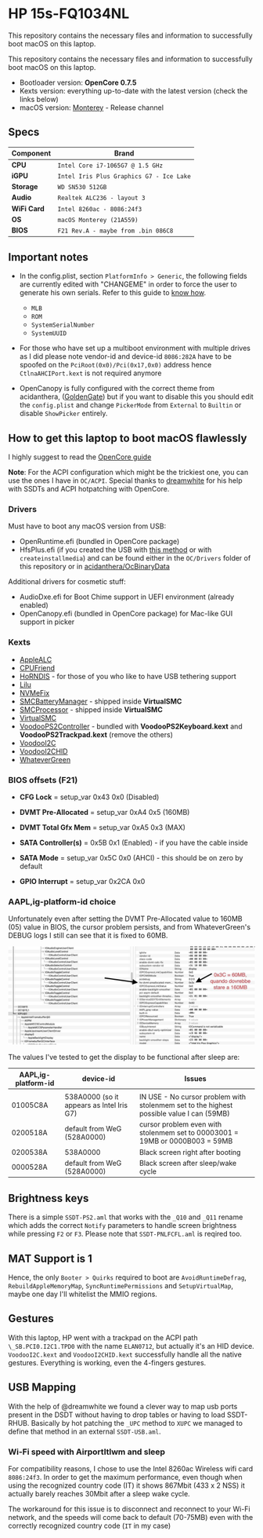 # HP 15s-FQ1034NL
This repository contains the necessary files and information to successfully boot macOS on this laptop. 

This repository contains the necessary files and information to successfully boot macOS on this laptop. 
- Bootloader version: **OpenCore 0.7.5**
- Kexts version: everything up-to-date with the latest version (check the links below)
- macOS version: [Monterey](https://www.apple.com/macos/monterey) - Release channel

## Specs

| Component      | Brand                                     |
|----------------|-------------------------------------------|
| **CPU**        | `Intel Core i7-1065G7 @ 1.5 GHz`          |
| **iGPU**       | `Intel Iris Plus Graphics G7 - Ice Lake`  |
| **Storage**    | `WD SN530 512GB`                          |
| **Audio**      | `Realtek ALC236 - layout 3`               |
| **WiFi Card**  | `Intel 8260ac - 8086:24f3`                |
| **OS**         | `macOS Monterey (21A559)`                 |
| **BIOS**       | `F21 Rev.A - maybe from .bin 086C8`       |


## Important notes

- In the config.plist, section `PlatformInfo > Generic`, the following fields are currently edited with "CHANGEME" in order to force the user to generate his own serials. Refer to this guide to [know how](https://dortania.github.io/OpenCore-Install-Guide/config.plist/coffee-lake.html#platforminfo). 
  - `MLB`
  - `ROM`
  - `SystemSerialNumber` 
  - `SystemUUID`

- For those who have set up a multiboot environment with multiple drives as I did please note vendor-id and device-id `8086:282A` have to be spoofed on the `PciRoot(0x0)/Pci(0x17,0x0)` address hence `CtlnaAHCIPort.kext` is not required anymore

- OpenCanopy is fully configured with the correct theme from acidanthera, ([GoldenGate](https://dortania.github.io/OpenCanopy-Gallery/ocbinary.html#set-1-goldengate)) but if you want to disable this you should edit the `config.plist` and change `PickerMode` from `External` to `Builtin` or disable `ShowPicker` entirely.


## How to get this laptop to boot macOS flawlessly

I highly suggest to read the [OpenCore guide](https://dortania.github.io/OpenCore-Install-Guide/)

**Note**: For the ACPI configuration which might be the trickiest one, you can use the ones I have in `OC/ACPI`. Special thanks to [dreamwhite](https://github.com/dreamwhite) for his help with SSDTs and ACPI hotpatching with OpenCore.



### Drivers

Must have to boot any macOS version from USB:

* OpenRuntime.efi (bundled in OpenCore package)
* HfsPlus.efi (if you created the USB with [this method](https://dortania.github.io/OpenCore-Install-Guide/installer-guide/mac-install-recovery.html#legacy-macos-online-method) or with `createinstallmedia`) and can be found either in the `OC/Drivers` folder of this repository or in [acidanthera/OcBinaryData](https://github.com/acidanthera/OcBinaryData/blob/master/Drivers/HfsPlus.efi)

Additional drivers for cosmetic stuff:

* AudioDxe.efi for Boot Chime support in UEFI environment (already enabled)
* OpenCanopy.efi (bundled in OpenCore package) for Mac-like GUI support in picker

### Kexts

* [AppleALC](https://github.com/acidanthera/AppleALC/releases/latest)
* [CPUFriend](https://github.com/acidanthera/CPUFriend/releases/latest)
* [HoRNDIS](https://github.com/jwise/HoRNDIS/releases/latest) - for those of you who like to have USB tethering support
* [Lilu](https://github.com/acidanthera/Lilu/releases/latest)
* [NVMeFix](https://github.com/acidanthera/NVMeFix/releases/latest)
* [SMCBatteryManager](https://github.com/acidanthera/VirtualSMC/releases/latest) - shipped inside **VirtualSMC**
* [SMCProcessor](https://github.com/acidanthera/VirtualSMC/releases/latest) - shipped inside **VirtualSMC**
* [VirtualSMC](https://github.com/acidanthera/VirtualSMC/releases/latest) 
* [VoodooPS2Controller](https://github.com/acidanthera/VoodooPS2/releases/latest) - bundled with **VoodooPS2Keyboard.kext** and **VoodooPS2Trackpad.kext** (remove the others)
* [VoodooI2C](https://github.com/VoodooI2C/VoodooI2C/releases/latest) 
* [VoodooI2CHID](https://github.com/VoodooI2C/VoodooI2C/releases/latest) 
* [WhateverGreen](https://github.com/acidanthera/WhateverGreen/releases/latest)

 ### BIOS offsets (F21)
 
- **CFG Lock** = setup_var 0x43 0x0 (Disabled)
 
- **DVMT Pre-Allocated** = setup_var 0xA4 0x5 (160MB)
 
- **DVMT Total Gfx Mem** = setup_var 0xA5 0x3 (MAX)
 
- **SATA Controller(s)** = 0x5B 0x1 (Enabled) - if you have the cable inside
 
- **SATA Mode** = setup_var 0x5C 0x0 (AHCI) - this should be on zero by default

- **GPIO Interrupt** = setup_var 0x2CA 0x0

 ### AAPL,ig-platform-id choice

Unfortunately even after setting the DVMT Pre-Allocated value to 160MB (05) value in BIOS, the cursor problem persists, and from WhateverGreen's DEBUG logs I still can see that it is fixed to 60MB.

![pre-allocated-fixed-value](Misc/images/pre-allocated-fixed-value.jpg)

 The values I've tested to get the display to be functional after sleep are:

| AAPL,ig-platform-id | device-id                                 | Issues                                                                                   |
| ------------------- | ----------------------------------------- | ---------------------------------------------------------------------------------------- |
|                     |                                           |                                                                                          |
| 01005C8A            | 538A0000 (so it appears as Intel Iris G7) | IN USE - No cursor problem with stolenmem set to the highest possible value I can (59MB) |
| 0200518A            | default from WeG (528A0000)               | cursor problem even with stolenmem set to 00003001 = 19MB or 0000B003 = 59MB             |
| 0200538A            | 538A0000                                  | Black screen right after booting                                                         |
| 0000528A            | default from WeG (528A0000)               | Black screen after sleep/wake cycle                                                      |


## Brightness keys 

There is a simple `SSDT-PS2.aml` that works with the `_Q10` and `_Q11` rename which adds the correct `Notify` parameters to handle screen brightness while pressing `F2` or `F3`. Please note that `SSDT-PNLFCFL.aml` is reqired too.

## MAT Support is 1

Hence, the only `Booter > Quirks` required to boot are `AvoidRuntimeDefrag`, `RebuildAppleMemoryMap`, `SyncRuntimePermissions` and `SetupVirtualMap`, maybe one day I'll whitelist the MMIO regions.

## Gestures

With this laptop, HP went with a trackpad on the ACPI path `\_SB.PCI0.I2C1.TPD0` with the name `ELAN0712`, but actually it's an HID device. `VoodooI2C.kext` and `VoodooI2CHID.kext` successfully handle all the native gestures. Everything is working, even the 4-fingers gestures.

## USB Mapping

With the help of @dreamwhite we found a clever way to map usb ports present in the DSDT without having to drop tables or having to load SSDT-RHUB.
Basically by hot patching the `_UPC` method to `XUPC` we managed to define that method in an external `SSDT-USB.aml`.

### Wi-Fi speed with AirportItlwm and sleep

For compatibility reasons, I chose to use the Intel 8260ac Wireless wifi card `8086:24f3`. In order to get the maximum performance, even though when using the recognized country code (IT) it shows 867Mbit (433 x 2 NSS) it actually barely reaches 30Mbit after a sleep wake cycle. 

The workaround for this issue is to disconnect and reconnect to your Wi-Fi network, and the speeds will come back to default (70-75MB) even with the correctly recognized country code (`IT` in my case)

